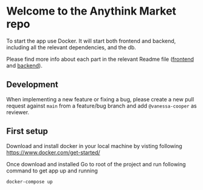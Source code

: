 # Welcome to the Anythink Market repo

To start the app use Docker. It will start both frontend and backend, including all the relevant dependencies, and the db.

Please find more info about each part in the relevant Readme file ([frontend](frontend/readme.md) and [backend](backend/README.md)).

## Development

When implementing a new feature or fixing a bug, please create a new pull request against `main` from a feature/bug branch and add `@vanessa-cooper` as reviewer.

## First setup
Download and install docker in your local machine by visting following 
https://www.docker.com/get-started/

Once download and installed 
Go to root of the project and run following command to get app up and running

```docker-compose up```
